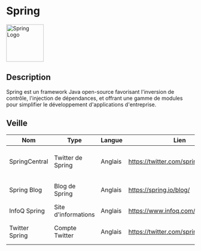 # Spring
<img src="https://spring.io/img/spring.svg" alt="Spring Logo" width="100" height="100">

## Description
Spring est un framework Java open-source favorisant l'inversion de contrôle, l'injection de dépendances, et offrant une gamme de modules pour simplifier le développement d'applications d'entreprise.

## Veille

Nom | Type | Langue | Lien | Description | Tags | Note
 --- | --- | --- | --- | --- | --- | --- 
SpringCentral | Twitter de Spring | Anglais | https://twitter.com/springcentral | Actualités et astuces de l'équipe Spring | spring | 4 
Spring Blog | Blog de Spring | Anglais | https://spring.io/blog/ | Guides et actualités d'Angular | spring | 5
InfoQ Spring | Site d'informations | Anglais | https://www.infoq.com/spring/ | Actualités de Spring | spring | 4.5
Twitter Spring | Compte Twitter | Anglais | https://twitter.com/springframework | Page Twitter de Spring | spring | 4
